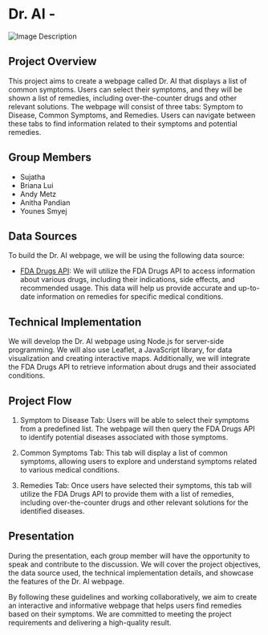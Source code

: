 # Dr. AI -
![Image Description](image3.jpg)
## Project Overview
This project aims to create a webpage called Dr. AI that displays a list of common symptoms. Users can select their symptoms, and they will be shown a list of remedies, including over-the-counter drugs and other relevant solutions. The webpage will consist of three tabs: Symptom to Disease, Common Symptoms, and Remedies. Users can navigate between these tabs to find information related to their symptoms and potential remedies.

## Group Members
- Sujatha
- Briana Lui
- Andy Metz
- Anitha Pandian
- Younes Smyej

## Data Sources
To build the Dr. AI webpage, we will be using the following data source:

- [FDA Drugs API](https://api.fda.gov/drug/drugsfda.json): We will utilize the FDA Drugs API to access information about various drugs, including their indications, side effects, and recommended usage. This data will help us provide accurate and up-to-date information on remedies for specific medical conditions.

## Technical Implementation
We will develop the Dr. AI webpage using Node.js for server-side programming. We will also use Leaflet, a JavaScript library, for data visualization and creating interactive maps. Additionally, we will integrate the FDA Drugs API to retrieve information about drugs and their associated conditions.

## Project Flow
1. Symptom to Disease Tab: Users will be able to select their symptoms from a predefined list. The webpage will then query the FDA Drugs API to identify potential diseases associated with those symptoms.

2. Common Symptoms Tab: This tab will display a list of common symptoms, allowing users to explore and understand symptoms related to various medical conditions.

3. Remedies Tab: Once users have selected their symptoms, this tab will utilize the FDA Drugs API to provide them with a list of remedies, including over-the-counter drugs and other relevant solutions for the identified diseases.



## Presentation
During the presentation, each group member will have the opportunity to speak and contribute to the discussion. We will cover the project objectives, the data source used, the technical implementation details, and showcase the features of the Dr. AI webpage.

By following these guidelines and working collaboratively, we aim to create an interactive and informative webpage that helps users find remedies based on their symptoms. We are committed to meeting the project requirements and delivering a high-quality result.


